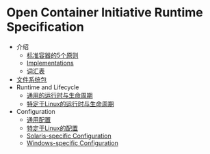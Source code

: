 # Open Container Initiative Runtime Specification

- 介绍
    - [标准容器的5个原则](principles.md)
    - [Implementations](implementations.md)
    - [词汇表](glossary.md)
- [文件系统包](bundle.md)
- Runtime and Lifecycle
    - [通用的运行时与生命周期](runtime.md)
    - [特定于Linux的运行时与生命周期](runtime-linux.md)
- Configuration
    - [通用配置](config.md)
    - [特定于Linux的配置](config-linux.md)
    - [Solaris-specific Configuration](config-solaris.md)
    - [Windows-specific Configuration](config-windows.md)
